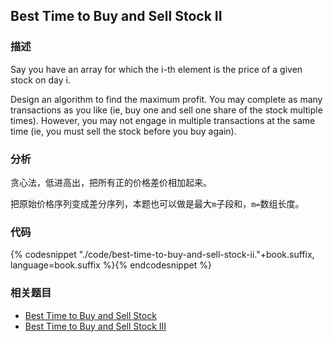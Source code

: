 ## Best Time to Buy and Sell Stock II


### 描述

Say you have an array for which the i-th element is the price of a given stock on day i.

Design an algorithm to find the maximum profit. You may complete as many transactions as you like (ie, buy one and sell one share of the stock multiple times). However, you may not engage in multiple transactions at the same time (ie, you must sell the stock before you buy again).


### 分析

贪心法，低进高出，把所有正的价格差价相加起来。

把原始价格序列变成差分序列，本题也可以做是最大`m`子段和，`m=`数组长度。

### 代码

{% codesnippet "./code/best-time-to-buy-and-sell-stock-ii."+book.suffix, language=book.suffix %}{% endcodesnippet %}


### 相关题目

* [Best Time to Buy and Sell Stock](best-time-to-buy-and-sell-stock.md)
* [Best Time to Buy and Sell Stock III](../dp/best-time-to-buy-and-sell-stock-iii.md)
